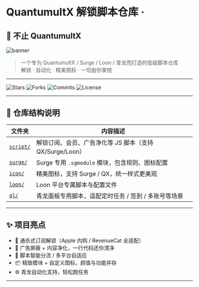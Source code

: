 # QuantumultX 解锁脚本仓库 · 
## 🌈 不止 QuantumultX

![banner](https://raw.githubusercontent.com/Reviewa/QuantumultX/main/icon/banner.png)

> 一个专为 QuantumultX / Surge / Loon /           青龙而打造的低级脚本仓库  
> 解锁 · 自动化 · 精美图标 · 一切由你掌控

---

![Stars](https://img.shields.io/github/stars/Reviewa/QuantumultX?style=social)
![Forks](https://img.shields.io/github/forks/Reviewa/QuantumultX)
![Commits](https://img.shields.io/github/commit-activity/m/Reviewa/QuantumultX)
![License](https://img.shields.io/github/license/Reviewa/QuantumultX)

---

## 📁 仓库结构说明

| 文件夹 | 内容描述 |
|--------|----------|
| [`script/`](./script) | 解锁订阅、会员、广告净化等 JS 脚本（支持 QX/Surge/Loon） |
| [`surge/`](./surge)   | Surge 专用 `.sgmodule` 模块，包含规则、图标配置 |
| [`icon/`](./icon)     | 精美图标，支持 Surge / QX，统一样式更美观 |
| [`loon/`](./loon)     | Loon 平台专属脚本与配置文件 |
| [`ql/`](./ql)         | 青龙面板专用脚本，适配定时任务 / 签到 / 多账号等场景 |

---

## ✨ 项目亮点

- 💎 通杀式订阅解锁（Apple 内购 / RevenueCat 全适配）
- 🚫 广告屏蔽 + 内容净化，一行代码还你清净
- 🧠 脚本智能分流 / 多平台自适应
- 📦 精致模块 + 自定义图标，颜值与功能并存
- ⚙️ 青龙自动化支持，轻松跑任务

---
